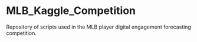 # MLB_Kaggle_Competition
Repository of scripts used in the MLB player digital engagement forecasting competition.
